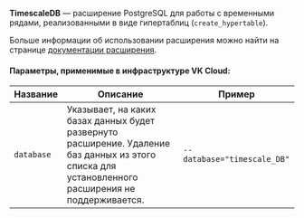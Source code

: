 **TimescaleDB** — расширение PostgreSQL для работы с временными рядами, реализованными в виде гипертаблиц (`create_hypertable`).

Больше информации об использовании расширения можно найти на странице [документации расширения](https://docs.timescale.com/api/latest).

#### Параметры, применимые в инфраструктуре VK Cloud:

|Название| Описание                                                                                                                                           |Пример|
|---|----------------------------------------------------------------------------------------------------------------------------------------------------|---|
|`database`| Указывает, на каких базах данных будет развернуто расширение. Удаление баз данных из этого списка для установленного расширения не поддерживается. |`--database="timescale_DB"`|
